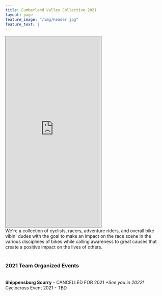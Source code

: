 ```yaml
---
title: Cumberland Valley Collective 2021
layout: page
feature_image: "/img/header.jpg"
feature_text: |
---
```

<div class="flex-container">
  <div class="events-container">
    <iframe class="calendar-small" src="https://calendar.google.com/calendar/embed?height=600&amp;wkst=1&amp;bgcolor=%23ffffff&amp;ctz=America%2FNew_York&amp;src=ZW1haWxjdmNiaWtlQGdtYWlsLmNvbQ&amp;color=%23039BE5&amp;mode=AGENDA&amp;title=Upcoming%20Events&amp;showPrint=0&amp;showTabs=0&amp;showCalendars=0" style="border:solid 1px #777" height="600" frameborder="0" scrolling="no"></iframe>
  </div>
  <div class="body-container">We're a collection of cyclists, racers, adventure riders, and overall bike vibin' dudes with the goal to make an impact on the race scene in the various disciplines of bikes while calling awareness to great causes that create a positive impact on the lives of others. <br>
  <br>
  <h3>2021 Team Organized Events</h3>
  <br><b>Shippensburg Scurry</b> - CANCELLED FOR 2021 <i>*See you in 2022!</i>
  <br>Cyclocross Event 2021 - TBD
  </div>
</div>

